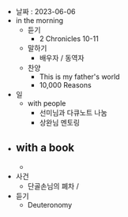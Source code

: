 - 날짜 : 2023-06-06
- in the morning
	- 듣기
		- 2 Chronicles 10-11
	- 말하기
		-  배우자 / 동역자 
	- 찬양
		- This is my father's world
		- 10,000 Reasons
- 일
	- with people
		- 선미님과 다큐노트 나눔
		- 상완님 멘토링
- with a book
	- 
	- 
- 사건
	- 단골손님의 폐차 / 
- 듣기
	- Deuteronomy 
